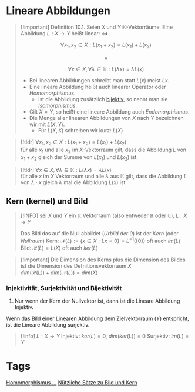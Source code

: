 # Lineare Abbildungen

> [!important] Definition 10.1. Seien $X$ und $Y$ $\mathbb{K}$-Vektorräume. Eine Abbildung $L: X \rightarrow Y$ heißt linear: $\Longleftrightarrow$
>
> $$\forall x_1, x_2 \in X: L\left(x_1+x_2\right)=L\left(x_1\right)+L\left(x_2\right)$$
>
> $$\wedge$$
>
> $$\forall x \in X ,\forall \lambda \in \mathbb{K}: L(\lambda x)=\lambda L(x)$$
>
> - Bei linearen Abbildungen schreibt man statt $L(x)$ meist $L x$.
> - Eine lineare Abbildung heißt auch linearer Operator oder *Homomorphismus*.
> 	- Ist die Abbildung zusätzlich [bijektiv](Abbild.md), so nennt man sie *Isomorphismus*.
> - Gilt $X=Y$, so heißt eine lineare Abbildung auch *Endomorphismus*.
> - Die Menge aller linearen Abbildungen von $X$ nach $Y$ bezeichnen wir mit $L(X, Y)$.
> 	- Für $L(X, X)$ schreiben wir kurz: $L(X)$

> [!tldr] $\forall x_1, x_2 \in X: L\left(x_1+x_2\right)=L\left(x_1\right)+L\left(x_2\right)$  
> für alle $x_{1}$ und alle $x_{2}$ im $X$-Vektorraum gilt, dass die Abbildung $L$ von $x_{1}+x_{2}$ gleich der Summe von $L(x_{1})$ und $L(x_{2})$ ist.

> [!tldr] $\forall x \in X, \forall \lambda \in \mathbb{K}: L(\lambda x)=\lambda L(x)$  
> für alle $x$ im $X$ Vektorraum und alle $\lambda$ aus $\mathbb{K}$ gilt, dass die Abbildung $L$ von $\lambda \cdot x$ gleich $\lambda$ mal die Abbildung $L(x)$ ist

## Kern (kernel) und Bild

> [!INFO] sei $X$ und  $Y$ ein $\mathbb{K}$ Vektorraum (also entweder $\mathbb{R}$ oder $\mathbb{C}$), $L: X \to Y$
> 
> Das Bild das auf die Null abbildet (*Urbild der $0$*) ist der *Kern* (oder *Nullraum*)
> Kern: $\mathcal{N}(L):=\{x \in X: L x=0\}=L^{-1}(\{0\})$ oft auch $im(L)$
> Bild: $\mathcal{R}(L)= L(X)$ oft auch $ker(L)$

>[!important] Die Dimension des Kerns plus die Dimension des Bildes ist die Dimension des Defnitionsvektorraum $X$  
> $dim(\mathcal{R}(L))+dim(\mathcal{N}(L))=dim(X)$  

### Injektivität, Surjektivität und Bijektivität

1. Nur wenn der Kern der Nullvektor ist, dann ist die Lineare Abbildung Injektiv.

Wenn das Bild einer Linearen Abbildung dem Zielvektorraum ($Y$) entspricht, ist die Lineare Abbildung surjektiv.



> [!info] $L: X \to Y$
> Injektiv: $ker(L) = 0$, $dim(ker(L)) = 0$
> Surjektiv: $im(L) = Y$



# Tags

[Homomorphismus ...](https://www.youtube.com/watch?v=0wKsFNLR15g)
[Nützliche Sätze zu Bild und Kern](https://www.youtube.com/watch?v=ub4hx65xpHM)